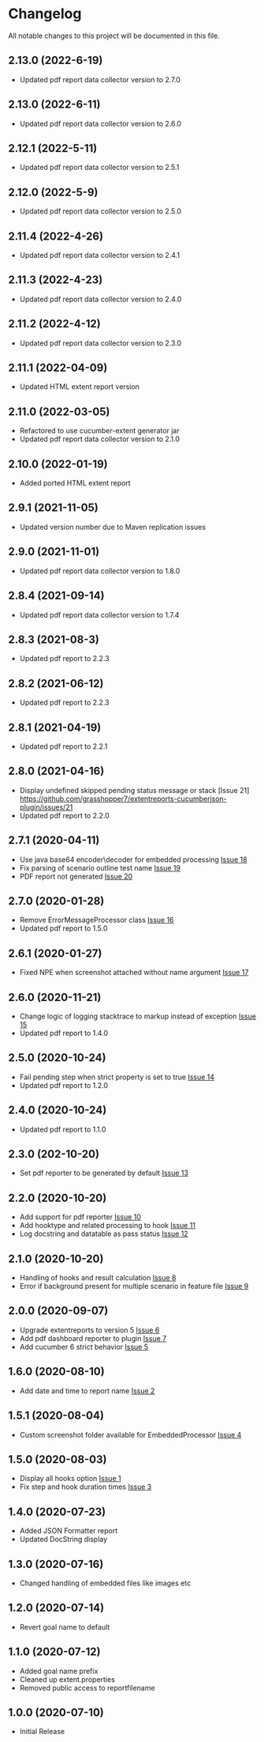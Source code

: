 # Changelog
All notable changes to this project will be documented in this file.

## 2.13.0 (2022-6-19)
* Updated pdf report data collector version to 2.7.0

## 2.13.0 (2022-6-11)
* Updated pdf report data collector version to 2.6.0

## 2.12.1 (2022-5-11)
* Updated pdf report data collector version to 2.5.1

## 2.12.0 (2022-5-9)
* Updated pdf report data collector version to 2.5.0

## 2.11.4 (2022-4-26)
* Updated pdf report data collector version to 2.4.1

## 2.11.3 (2022-4-23)
* Updated pdf report data collector version to 2.4.0

## 2.11.2 (2022-4-12)
* Updated pdf report data collector version to 2.3.0

## 2.11.1 (2022-04-09)
* Updated HTML extent report version

## 2.11.0 (2022-03-05)
* Refactored to use cucumber-extent generator jar
* Updated pdf report data collector version to 2.1.0

## 2.10.0 (2022-01-19)
* Added ported HTML extent report

## 2.9.1 (2021-11-05)
* Updated version number due to Maven replication issues

## 2.9.0 (2021-11-01)
* Updated pdf report data collector version to 1.8.0

## 2.8.4 (2021-09-14)
* Updated pdf report data collector version to 1.7.4

## 2.8.3 (2021-08-3)
* Updated pdf report to 2.2.3

## 2.8.2 (2021-06-12)
* Updated pdf report to 2.2.3

## 2.8.1 (2021-04-19)
* Updated pdf report to 2.2.1

## 2.8.0 (2021-04-16)
* Display undefined skipped pending status message or stack [Issue 21] https://github.com/grasshopper7/extentreports-cucumberjson-plugin/issues/21
* Updated pdf report to 2.2.0

## 2.7.1 (2020-04-11)
* Use java base64 encoder\decoder for embedded processing [Issue 18](https://github.com/grasshopper7/extentreports-cucumberjson-plugin/issues/18)
* Fix parsing of scenario outline test name [Issue 19](https://github.com/grasshopper7/extentreports-cucumberjson-plugin/issues/19)
* PDF report not generated [Issue 20](https://github.com/grasshopper7/extentreports-cucumberjson-plugin/issues/20)

## 2.7.0 (2020-01-28)
* Remove ErrorMessageProcessor class [Issue 16](https://github.com/grasshopper7/extentreports-cucumberjson-plugin/issues/16)
* Updated pdf report to 1.5.0

## 2.6.1 (2020-01-27)
* Fixed NPE when screenshot attached without name argument [Issue 17](https://github.com/grasshopper7/extentreports-cucumberjson-plugin/issues/17)

## 2.6.0 (2020-11-21)
* Change logic of logging stacktrace to markup instead of exception [Issue 15](https://github.com/grasshopper7/extentreports-cucumberjson-plugin/issues/15)
* Updated pdf report to 1.4.0

## 2.5.0 (2020-10-24)
* Fail pending step when strict property is set to true [Issue 14](https://github.com/grasshopper7/extentreports-cucumberjson-plugin/issues/14)
* Updated pdf report to 1.2.0

## 2.4.0 (2020-10-24)
* Updated pdf report to 1.1.0

## 2.3.0 (202-10-20)
* Set pdf reporter to be generated by default [Issue 13](https://github.com/grasshopper7/extentreports-cucumberjson-plugin/issues/13)

## 2.2.0 (2020-10-20)
* Add support for pdf reporter [Issue 10](https://github.com/grasshopper7/extentreports-cucumberjson-plugin/issues/10)
* Add hooktype and related processing to hook [Issue 11](https://github.com/grasshopper7/extentreports-cucumberjson-plugin/issues/11)
* Log docstring and datatable as pass status [Issue 12](https://github.com/grasshopper7/extentreports-cucumberjson-plugin/issues/12)

## 2.1.0 (2020-10-20)
* Handling of hooks and result calculation [Issue 8](https://github.com/grasshopper7/extentreports-cucumberjson-plugin/issues/8)
* Error if background present for multiple scenario in feature file [Issue 9](https://github.com/grasshopper7/extentreports-cucumberjson-plugin/issues/9)

## 2.0.0 (2020-09-07)
* Upgrade extentreports to version 5 [Issue 6](https://github.com/grasshopper7/extentreports-cucumberjson-plugin/issues/6)
* Add pdf dashboard reporter to plugin [Issue 7](https://github.com/grasshopper7/extentreports-cucumberjson-plugin/issues/7)
* Add cucumber 6 strict behavior [Issue 5](https://github.com/grasshopper7/extentreports-cucumberjson-plugin/issues/5)

## 1.6.0 (2020-08-10)
* Add date and time to report name [Issue 2](https://github.com/grasshopper7/extentreports-cucumberjson-plugin/issues/2)

## 1.5.1 (2020-08-04)
* Custom screenshot folder available for EmbeddedProcessor [Issue 4](https://github.com/grasshopper7/extentreports-cucumberjson-plugin/issues/4)

## 1.5.0 (2020-08-03)

* Display all hooks option [Issue 1](https://github.com/grasshopper7/extentreports-cucumberjson-plugin/issues/1)
* Fix step and hook duration times [Issue 3](https://github.com/grasshopper7/extentreports-cucumberjson-plugin/issues/3)

## 1.4.0 (2020-07-23)

* Added JSON Formatter report
* Updated DocString display

## 1.3.0 (2020-07-16)

* Changed handling of embedded files like images etc

## 1.2.0 (2020-07-14)

* Revert goal name to default

## 1.1.0 (2020-07-12)

* Added goal name prefix
* Cleaned up extent.properties
* Removed public access to reportfilename

## 1.0.0 (2020-07-10)

* Initial Release
